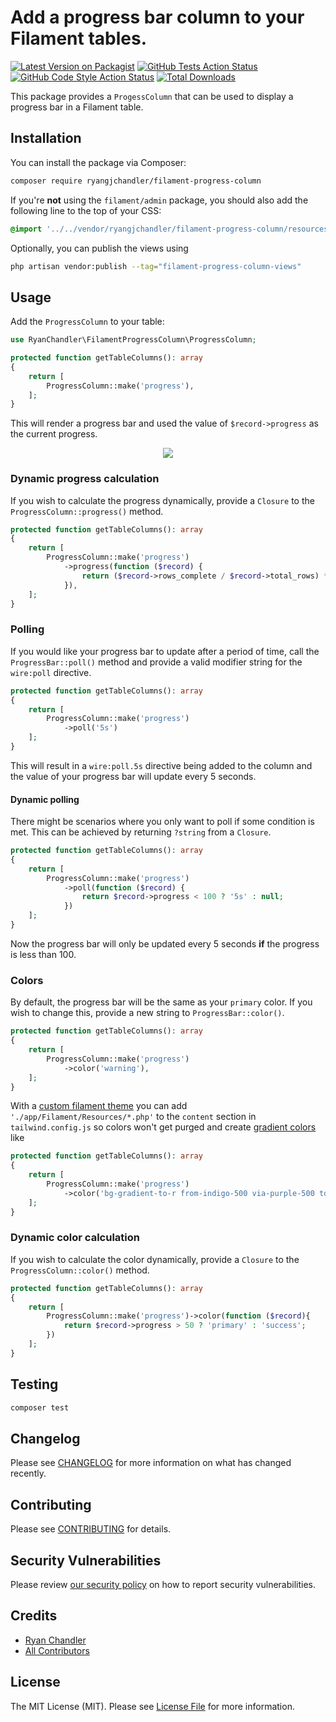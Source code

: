 # Add a progress bar column to your Filament tables.

[![Latest Version on Packagist](https://img.shields.io/packagist/v/ryangjchandler/filament-progress-column.svg?style=flat-square)](https://packagist.org/packages/ryangjchandler/filament-progress-column)
[![GitHub Tests Action Status](https://img.shields.io/github/actions/workflow/status/ryangjchandler/filament-progress-column/run-tests.yml?branch=main&label=tests)](https://github.com/ryangjchandler/filament-progress-column/actions?query=workflow%3Arun-tests+branch%3Amain)
[![GitHub Code Style Action Status](https://img.shields.io/github/actions/workflow/status/ryangjchandler/filament-progress-column/php-cs-fixer.yml?branch=main&label=code%20style)](https://github.com/ryangjchandler/filament-progress-column/actions?query=workflow%3A"Check+%26+fix+styling"+branch%3Amain)
[![Total Downloads](https://img.shields.io/packagist/dt/ryangjchandler/filament-progress-column.svg?style=flat-square)](https://packagist.org/packages/ryangjchandler/filament-progress-column)

This package provides a `ProgessColumn` that can be used to display a progress bar in a Filament table.

## Installation

You can install the package via Composer:

```bash
composer require ryangjchandler/filament-progress-column
```

If you're **not** using the `filament/admin` package, you should also add the following line to the top of your CSS:

```css
@import '../../vendor/ryangjchandler/filament-progress-column/resources/dist/progress.css'
```

Optionally, you can publish the views using

```bash
php artisan vendor:publish --tag="filament-progress-column-views"
```

## Usage

Add the `ProgressColumn` to your table:

```php
use RyanChandler\FilamentProgressColumn\ProgressColumn;

protected function getTableColumns(): array
{
    return [
        ProgressColumn::make('progress'),
    ];
}
```

This will render a progress bar and used the value of `$record->progress` as the current progress.

<p align="center">
    <img src="art/screenshot.jpeg">
</p>

### Dynamic progress calculation

If you wish to calculate the progress dynamically, provide a `Closure` to the `ProgressColumn::progress()` method.

```php
protected function getTableColumns(): array
{
    return [
        ProgressColumn::make('progress')
            ->progress(function ($record) {
                return ($record->rows_complete / $record->total_rows) * 100;
            }),
    ];
}
```

### Polling

If you would like your progress bar to update after a period of time, call the `ProgressBar::poll()` method and provide a valid modifier string for the `wire:poll` directive.

```php
protected function getTableColumns(): array
{
    return [
        ProgressColumn::make('progress')
            ->poll('5s')
    ];
}
```

This will result in a `wire:poll.5s` directive being added to the column and the value of your progress bar will update every 5 seconds.

#### Dynamic polling

There might be scenarios where you only want to poll if some condition is met. This can be achieved by returning `?string` from a `Closure`.

```php
protected function getTableColumns(): array
{
    return [
        ProgressColumn::make('progress')
            ->poll(function ($record) {
                return $record->progress < 100 ? '5s' : null;
            })
    ];
}
```

Now the progress bar will only be updated every 5 seconds **if** the progress is less than 100.

### Colors

By default, the progress bar will be the same as your `primary` color. If you wish to change this, provide a new string to `ProgressBar::color()`.

```php
protected function getTableColumns(): array
{
    return [
        ProgressColumn::make('progress')
            ->color('warning'),
    ];
}
```

With a [custom filament theme](https://filamentphp.com/docs/2.x/admin/appearance#building-themes) you can add `'./app/Filament/Resources/*.php'` to the `content` section in `tailwind.config.js` so colors won't get purged and create [gradient colors](https://tailwindcss.com/docs/gradient-color-stops#middle-color) like

```php
protected function getTableColumns(): array
{
    return [
        ProgressColumn::make('progress')
            ->color('bg-gradient-to-r from-indigo-500 via-purple-500 to-pink-500'),
    ];
}
```

### Dynamic color calculation

If you wish to calculate the color dynamically, provide a `Closure` to the `ProgressColumn::color()` method.

```php
protected function getTableColumns(): array
{
    return [
        ProgressColumn::make('progress')->color(function ($record){
            return $record->progress > 50 ? 'primary' : 'success';
        })
    ];
}
```

## Testing

```bash
composer test
```

## Changelog

Please see [CHANGELOG](CHANGELOG.md) for more information on what has changed recently.

## Contributing

Please see [CONTRIBUTING](.github/CONTRIBUTING.md) for details.

## Security Vulnerabilities

Please review [our security policy](../../security/policy) on how to report security vulnerabilities.

## Credits

- [Ryan Chandler](https://github.com/ryangjchandler)
- [All Contributors](../../contributors)

## License

The MIT License (MIT). Please see [License File](LICENSE.md) for more information.
